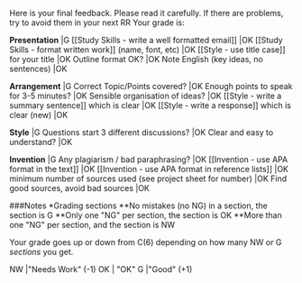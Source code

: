 Here is your final feedback. Please read it carefully. If there are problems, try to avoid them in your next RR
Your grade is:


 __Presentation__ 													|<green>G </green>
[[Study Skills - write a well formatted email]] 					|<blue>OK</blue>
[[Study Skills - format written work]] (name, font, etc) 			|<blue>OK</blue>
[[Style - use title case]] for your title 							|<blue>OK</blue>
Outline format OK?													|<blue>OK</blue>
Note English (key ideas, no sentences)								|<blue>OK</blue>

 __Arrangement__ 													|<green>G </green>
Correct Topic/Points covered?										|<blue>OK</blue>
Enough points to speak for 3-5 minutes?								|<blue>OK</blue>
Sensible organisation of ideas? 									|<blue>OK</blue>
[[Style - write a summary sentence]] which is clear                 |<blue>OK</blue>
[[Style - write a response]] which is clear </red>(new)</red>       |<blue>OK</blue>

 __Style__ 															|<green>G </green>
Questions start 3 different discussions?							|<blue>OK</blue>
Clear and easy to understand?										|<blue>OK</blue>

 __Invention__ 														|<green>G </green>
Any plagiarism / bad paraphrasing?									|<blue>OK</blue>
[[Invention - use APA format in the text]]					        |<blue>OK</blue>
[[Invention - use APA format in reference lists]]					|<blue>OK</blue>
minimum number of sources used (see project sheet for number)		|<blue>OK</blue>
Find good sources, avoid bad sources									|<blue>OK</blue>

###Notes
*Grading sections
**No mistakes (no NG) in a section, the section is <green>G</green>
**Only one "NG" per section, the section is <blue>OK</blue>
**More than one "NG" per section, and the section is <red>NW</red>

Your grade goes up or down from C(6) depending on how many NW or G _sections_ you get.

<red>NW</red> 		|"Needs Work" (-1)
<blue>OK</blue>   	| "OK"
<green>G</green> 	|"Good" (+1)
